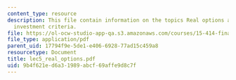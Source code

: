 ```yaml
---
content_type: resource
description: This file contain information on the topics Real options and Alternative
  investment criteria.
file: https://ol-ocw-studio-app-qa.s3.amazonaws.com/courses/15-414-financial-management-summer-2003/9b4f621ed6a31989abcf69affe9d8c7f_lec5_real_options.pdf
file_type: application/pdf
parent_uid: 17794f9e-5de1-e406-6928-77ad15c459a8
resourcetype: Document
title: lec5_real_options.pdf
uid: 9b4f621e-d6a3-1989-abcf-69affe9d8c7f
---
```

